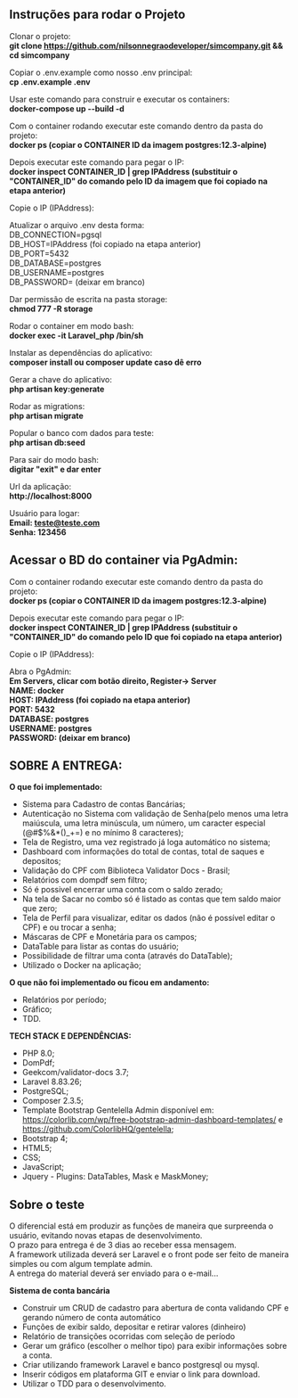 ## Instruções para rodar o Projeto

Clonar o projeto:<br>
**git clone https://github.com/nilsonnegraodeveloper/simcompany.git && cd simcompany**

Copiar o .env.example como nosso .env principal:<br>
**cp .env.example .env**

Usar este comando para construir e executar os containers:<br>
**docker-compose up --build -d**

Com o container rodando executar este comando dentro da pasta do projeto:<br>
**docker ps (copiar o CONTAINER ID da imagem postgres:12.3-alpine)**

Depois executar este comando para pegar o IP:<br>
**docker inspect CONTAINER_ID | grep IPAddress (substituir o "CONTAINER_ID" do comando pelo ID da imagem que foi copiado na etapa anterior)**

Copie o IP (IPAddress):<br>

Atualizar o arquivo .env desta forma:<br>
DB_CONNECTION=pgsql<br>
DB_HOST=IPAddress (foi copiado na etapa anterior)<br>
DB_PORT=5432<br>
DB_DATABASE=postgres<br>
DB_USERNAME=postgres<br>
DB_PASSWORD= (deixar em branco)<br>

Dar permissão de escrita na pasta storage:<br>
**chmod 777 -R storage**

Rodar o container em modo bash:<br>
**docker exec -it Laravel_php /bin/sh**

Instalar as dependências do aplicativo:<br>
**composer install ou composer update caso dê erro**

Gerar a chave do aplicativo:<br>
**php artisan key:generate**

Rodar as migrations:<br>
**php artisan migrate**

Popular o banco com dados para teste:<br>
**php artisan db:seed**

Para sair do modo bash:<br>
**digitar "exit" e dar enter**

Url da aplicação:<br>
**http://localhost:8000**

Usuário para logar:<br>
**Email: teste@teste.com**<br>
**Senha: 123456**

## Acessar o BD do container via PgAdmin:
Com o container rodando executar este comando dentro da pasta do projeto:<br>
**docker ps (copiar o CONTAINER ID da imagem postgres:12.3-alpine)**

Depois executar este comando para pegar o IP:<br>
**docker inspect CONTAINER_ID | grep IPAddress (substituir o "CONTAINER_ID" do comando pelo ID que foi copiado na etapa anterior)**

Copie o IP (IPAddress):<br>

Abra o PgAdmin:<br>
**Em Servers, clicar com botão direito, Register-> Server**<br>
**NAME: docker**<br>
**HOST: IPAddress (foi copiado na etapa anterior)**<br>
**PORT: 5432**<br>
**DATABASE: postgres**<br>
**USERNAME: postgres**<br>
**PASSWORD: (deixar em branco)**<br>

## SOBRE A ENTREGA:
**O que foi implementado:**
- Sistema para Cadastro de contas Bancárias;
- Autenticação no Sistema com validação de Senha(pelo menos uma letra maiúscula, uma letra minúscula, um número, um caracter especial (@#$%&*()_+=) e no mínimo 8 caracteres);
- Tela de Registro, uma vez registrado já loga automático no sistema;
- Dashboard com informações do total de contas, total de saques e depositos;
- Validação do CPF com Biblioteca Validator Docs - Brasil;
- Relatórios com dompdf sem filtro;
- Só é possivel encerrar uma conta com o saldo zerado;
- Na tela de Sacar no combo só é listado as contas que tem saldo maior que zero;
- Tela de Perfil para visualizar, editar os dados (não é possível editar o CPF) e ou trocar a senha;
- Máscaras de CPF e Monetária para os campos;
- DataTable para listar as contas do usuário;
- Possibilidade de filtrar uma conta (através do DataTable);
- Utilizado o Docker na aplicação;

**O que não foi implementado ou ficou em andamento:**
 - Relatórios por período;
 - Gráfico;
 - TDD.

**TECH STACK E DEPENDÊNCIAS:**
- PHP 8.0;
- DomPdf;
- Geekcom/validator-docs 3.7;
- Laravel 8.83.26;
- PostgreSQL;
- Composer 2.3.5;
- Template Bootstrap Gentelella Admin disponível em: https://colorlib.com/wp/free-bootstrap-admin-dashboard-templates/ e https://github.com/ColorlibHQ/gentelella; 
- Bootstrap 4; 
- HTML5; 
- CSS; 
- JavaScript; 
- Jquery - Plugins: DataTables, Mask e MaskMoney;

## Sobre o teste<br>
O diferencial está em produzir as funções de maneira que surpreenda o usuário, evitando novas etapas de desenvolvimento.<br>
O prazo para entrega é de 3 dias ao receber essa mensagem.<br>
A framework utilizada deverá ser Laravel e o front pode ser feito de maneira simples ou com algum template admin.<br>
A entrega do material deverá ser enviado para o e-mail...<br>

**Sistema de conta bancária**<br>
- Construir um CRUD de cadastro para abertura de conta validando CPF e gerando número de conta automático
- Funções de exibir saldo, depositar e retirar valores (dinheiro)
- Relatório de transições ocorridas com seleção de período
- Gerar um gráfico (escolher o melhor tipo) para exibir informações sobre a conta.
- Criar utilizando framework Laravel e banco postgresql ou mysql.
- Inserir códigos em plataforma GIT e enviar o link para download.
- Utilizar o TDD para o desenvolvimento.
